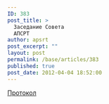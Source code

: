 ```yaml
---
ID: 383
post_title: >
  Заседание Совета
  АПСРТ
author: apsrt
post_excerpt: ""
layout: post
permalink: /base/articles/383
published: true
post_date: 2012-04-04 18:52:00
---
```

<a href="http://www.apsrt.ru/docs/ra1239.doc"> Протокол </a>
